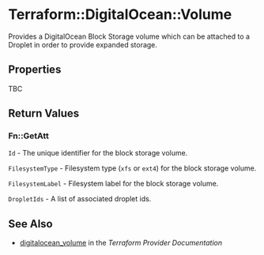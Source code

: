 # Terraform::DigitalOcean::Volume

Provides a DigitalOcean Block Storage volume which can be attached to a Droplet in order to provide expanded storage.

## Properties

TBC

## Return Values

### Fn::GetAtt

`Id` - The unique identifier for the block storage volume.

`FilesystemType` - Filesystem type (`xfs` or `ext4`) for the block storage volume.

`FilesystemLabel` - Filesystem label for the block storage volume.

`DropletIds` - A list of associated droplet ids.

## See Also

* [digitalocean_volume](https://www.terraform.io/docs/providers/digitalocean/r/volume.html) in the _Terraform Provider Documentation_